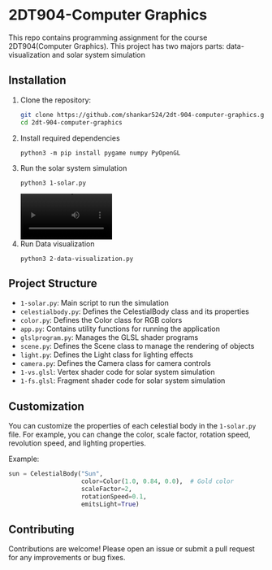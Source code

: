 # 2DT904-Computer Graphics

This repo contains programming assignment for the course 2DT904(Computer Graphics). This project has two majors parts: data-visualization and solar system simulation

## Installation

1. Clone the repository:
   ```bash
   git clone https://github.com/shankar524/2dt-904-computer-graphics.git
   cd 2dt-904-computer-graphics
   ```
2. Install required dependencies
    ```
    python3 -m pip install pygame numpy PyOpenGL
    ```
3. Run the solar system simulation
    ```
    python3 1-solar.py
    ```
    <video src='./media/solar-system-simulation.mp4' width=180/>
4. Run Data visualization
    ```
    python3 2-data-visualization.py
    ```

## Project Structure
- `1-solar.py`: Main script to run the simulation
- `celestialbody.py`: Defines the CelestialBody class and its properties
- `color.py`: Defines the Color class for RGB colors
- `app.py`: Contains utility functions for running the application
- `glslprogram.py`: Manages the GLSL shader programs
- `scene.py`: Defines the Scene class to manage the rendering of objects
- `light.py`: Defines the Light class for lighting effects
- `camera.py`: Defines the Camera class for camera controls
- `1-vs.glsl`: Vertex shader code for solar system simulation
- `1-fs.glsl`: Fragment shader code for solar system simulation

## Customization
You can customize the properties of each celestial body in the `1-solar.py` file. For example, you can change the color, scale factor, rotation speed, revolution speed, and lighting properties.

Example:
```python
sun = CelestialBody("Sun",
                    color=Color(1.0, 0.84, 0.0),  # Gold color
                    scaleFactor=2,
                    rotationSpeed=0.1,
                    emitsLight=True)
```

## Contributing
Contributions are welcome! Please open an issue or submit a pull request for any improvements or bug fixes.

